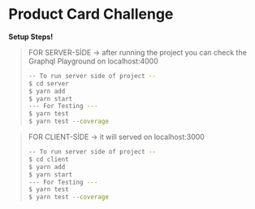# Product Card Challenge

**Setup Steps!**
>FOR SERVER-SİDE
>-> after running the project you can check the Graphql Playground on localhost:4000
>```sh
>-- To run server side of project --
>$ cd server
>$ yarn add
>$ yarn start
>--- For Testing ---
>$ yarn test
>$ yarn test --coverage
>```

>FOR CLIENT-SİDE
>-> it will served on localhost:3000
>```sh
>-- To run server side of project --
>$ cd client
>$ yarn add
>$ yarn start
>--- For Testing ---
>$ yarn test
>$ yarn test --coverage
>```
